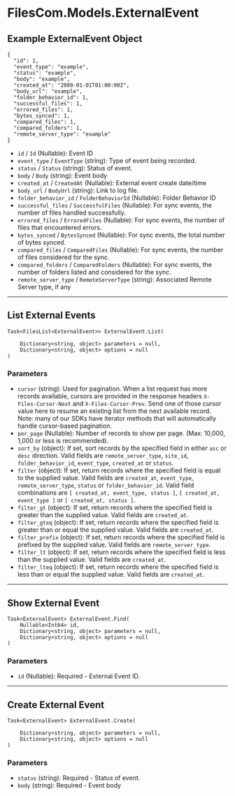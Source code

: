 # FilesCom.Models.ExternalEvent

## Example ExternalEvent Object

```
{
  "id": 1,
  "event_type": "example",
  "status": "example",
  "body": "example",
  "created_at": "2000-01-01T01:00:00Z",
  "body_url": "example",
  "folder_behavior_id": 1,
  "successful_files": 1,
  "errored_files": 1,
  "bytes_synced": 1,
  "compared_files": 1,
  "compared_folders": 1,
  "remote_server_type": "example"
}
```

* `id` / `Id`  (Nullable<Int64>): Event ID
* `event_type` / `EventType`  (string): Type of event being recorded.
* `status` / `Status`  (string): Status of event.
* `body` / `Body`  (string): Event body
* `created_at` / `CreatedAt`  (Nullable<DateTime>): External event create date/time
* `body_url` / `BodyUrl`  (string): Link to log file.
* `folder_behavior_id` / `FolderBehaviorId`  (Nullable<Int64>): Folder Behavior ID
* `successful_files` / `SuccessfulFiles`  (Nullable<Int64>): For sync events, the number of files handled successfully.
* `errored_files` / `ErroredFiles`  (Nullable<Int64>): For sync events, the number of files that encountered errors.
* `bytes_synced` / `BytesSynced`  (Nullable<Int64>): For sync events, the total number of bytes synced.
* `compared_files` / `ComparedFiles`  (Nullable<Int64>): For sync events, the number of files considered for the sync.
* `compared_folders` / `ComparedFolders`  (Nullable<Int64>): For sync events, the number of folders listed and considered for the sync.
* `remote_server_type` / `RemoteServerType`  (string): Associated Remote Server type, if any


---

## List External Events

```
Task<FilesList<ExternalEvent>> ExternalEvent.List(
    
    Dictionary<string, object> parameters = null,
    Dictionary<string, object> options = null
)
```

### Parameters

* `cursor` (string): Used for pagination.  When a list request has more records available, cursors are provided in the response headers `X-Files-Cursor-Next` and `X-Files-Cursor-Prev`.  Send one of those cursor value here to resume an existing list from the next available record.  Note: many of our SDKs have iterator methods that will automatically handle cursor-based pagination.
* `per_page` (Nullable<Int64>): Number of records to show per page.  (Max: 10,000, 1,000 or less is recommended).
* `sort_by` (object): If set, sort records by the specified field in either `asc` or `desc` direction. Valid fields are `remote_server_type`, `site_id`, `folder_behavior_id`, `event_type`, `created_at` or `status`.
* `filter` (object): If set, return records where the specified field is equal to the supplied value. Valid fields are `created_at`, `event_type`, `remote_server_type`, `status` or `folder_behavior_id`. Valid field combinations are `[ created_at, event_type, status ]`, `[ created_at, event_type ]` or `[ created_at, status ]`.
* `filter_gt` (object): If set, return records where the specified field is greater than the supplied value. Valid fields are `created_at`.
* `filter_gteq` (object): If set, return records where the specified field is greater than or equal the supplied value. Valid fields are `created_at`.
* `filter_prefix` (object): If set, return records where the specified field is prefixed by the supplied value. Valid fields are `remote_server_type`.
* `filter_lt` (object): If set, return records where the specified field is less than the supplied value. Valid fields are `created_at`.
* `filter_lteq` (object): If set, return records where the specified field is less than or equal the supplied value. Valid fields are `created_at`.


---

## Show External Event

```
Task<ExternalEvent> ExternalEvent.Find(
    Nullable<Int64> id, 
    Dictionary<string, object> parameters = null,
    Dictionary<string, object> options = null
)
```

### Parameters

* `id` (Nullable<Int64>): Required - External Event ID.


---

## Create External Event

```
Task<ExternalEvent> ExternalEvent.Create(
    
    Dictionary<string, object> parameters = null,
    Dictionary<string, object> options = null
)
```

### Parameters

* `status` (string): Required - Status of event.
* `body` (string): Required - Event body
